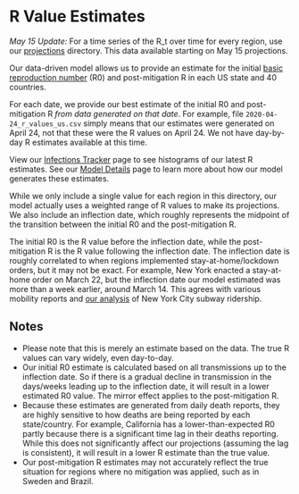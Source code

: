 # R Value Estimates

*May 15 Update:* For a time series of the R_t over time for every region, use our [projections](https://github.com/youyanggu/covid19_projections/tree/master/projections) directory. This data available starting on May 15 projections.

Our data-driven model allows us to provide an estimate for the initial [basic reproduction number](https://en.wikipedia.org/wiki/Basic_reproduction_number) (R0) and post-mitigation R in each US state and 40 countries.

For each date, we provide our best estimate of the initial R0 and post-mitigation R *from data generated on that date*. For example, file `2020-04-24_r_values_us.csv` simply means that our estimates were generated on April 24, not that these were the R values on April 24. We not have day-by-day R estimates available at this time.

View our [Infections Tracker](https://covid19-projections.com/infections-tracker/) page to see histograms of our latest R estimates. See our [Model Details](https://covid19-projections.com/model-details/) page to learn more about how our model generates these estimates.

While we only include a single value for each region in this directory, our model actually uses a weighted range of R values to make its projections. We also include an inflection date, which roughly represents the midpoint of the transition between the initial R0 and the post-mitigation R.

The initial R0 is the R value before the inflection date, while the post-mitigation R is the R value following the inflection date. The inflection date is roughly correlated to when regions implemented stay-at-home/lockdown orders, but it may not be exact. For example, New York enacted a stay-at-home order on March 22, but the inflection date our model estimated was more than a week earlier, around March 14. This agrees with various mobility reports and [our analysis](https://twitter.com/youyanggu/status/1248844841733128192) of New York City subway ridership.

## Notes

* Please note that this is merely an estimate based on the data. The true R values can vary widely, even day-to-day.
* Our initial R0 estimate is calculated based on all transmissions up to the inflection date. So if there is a gradual decline in transmission in the days/weeks leading up to the inflection date, it will result in a lower estimated R0 value. The mirror effect applies to the post-mitigation R.
* Because these estimates are generated from daily death reports, they are highly sensitive to how deaths are being reported by each state/country. For example, California has a lower-than-expected R0 partly because there is a significant time lag in their deaths reporting. While this does not significantly affect our projections (assuming the lag is consistent), it will result in a lower R estimate than the true value.
* Our post-mitigation R estimates may not accurately reflect the true situation for regions where no mitigation was applied, such as in Sweden and Brazil.

